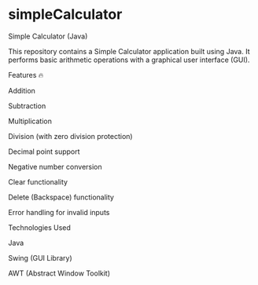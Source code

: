 # simpleCalculator
Simple Calculator (Java)

This repository contains a Simple Calculator application built using Java. It performs basic arithmetic operations with a graphical user interface (GUI).


Features 🔥

Addition

Subtraction

Multiplication

Division (with zero division protection)

Decimal point support

Negative number conversion

Clear functionality

Delete (Backspace) functionality

Error handling for invalid inputs


Technologies Used

Java

Swing (GUI Library)

AWT (Abstract Window Toolkit)



